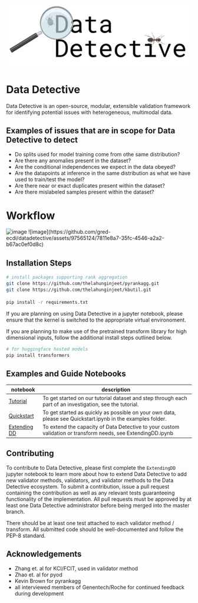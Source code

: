 ![Data Detective logo](DD_im.png)

# Data Detective

Data Detective is an open-source, modular, extensible validation framework for identifying potential issues with heterogeneous, multimodal data.

## Examples of issues that are in scope for Data Detective to detect
- Do splits used for model training come from othe same distribution?
- Are there any anomalies present in the dataset?
- Are the conditional independences we expect in the data obeyed?
- Are the datapoints at inference in the same distribution as what we have used to train/test the model?
- Are there near or exact duplicates present within the dataset?
- Are there mislabeled samples present within the dataset?

# Workflow
<img width="966" alt="image" src="https://github.com/gred-ecdi/datadetective/assets/97565124/6464a6ce-1dbf-43a0-b5ca-a4d455ba5dd0">
![image](https://github.com/gred-ecdi/datadetective/assets/97565124/7811e8a7-35fc-4546-a2a2-b67ac0ef0d8c)




## Installation Steps

```bash
# install packages supporting rank aggregation
git clone https://github.com/thelahunginjeet/pyrankagg.git
git clone https://github.com/thelahunginjeet/kbutil.git

pip install -r requirements.txt
```

[# install all other packages]: #
[virtualenv dd_env -p python3.10]: #
[source dd_env/bin/activate]: #
[pip3 install -r requirements.txt]: #
[dd_env/bin/python -m ipykernel install --name=dd_env]: #

If you are planning on using Data Detective in a jupyter notebook, please ensure that the kernel is switched to the appropriate virtual environoment.

If you are planning to make use of the pretrained transform library for high dimensional inputs, follow the additional install steps outlined below.

```bash
# for huggingface hosted models
pip install transformers
```

## Examples and Guide Notebooks
| notebook | description |
| ----- | ----- |
| [Tutorial](./examples/Tutorial.ipynb) | To get started on our tutorial dataset and step through each part of an investigation, see the tutorial. |
| [Quickstart](./examples/Quickstart.ipynb) | To get started as quickly as possible on your own data, please see Quickstart.ipynb in the examples folder. |
| [Extending DD](./examples/ExtendingDD.ipynb) | To extend the capacity of Data Detective to your custom validation or transform needs, see ExtendingDD.ipynb |


## Contributing

To contribute to Data Detective, please first complete the `ExtendingDD` jupyter notebook to learn more about 
how to extend Data Detective to add new validator methods, validators, and validator methods to the Data Detective 
ecosystem. To submit a contribution, issue a pull request containing the contribution as well as any relevant
tests guaranteeing functionality of the implementation. All pull requests must be approved by at least one Data Detective 
administrator before being merged into the master branch. 

There should be at least one test attached to each validator method / transform. All submitted code should be 
well-documented and follow the PEP-8 standard. 

## Acknowledgements

- Zhang et. al for KCI/FCIT, used in validator method
- Zhao et. al for pyod
- Kevin Brown for pyrankagg
- all interviewed members of Genentech/Roche for continued feedback during development 
